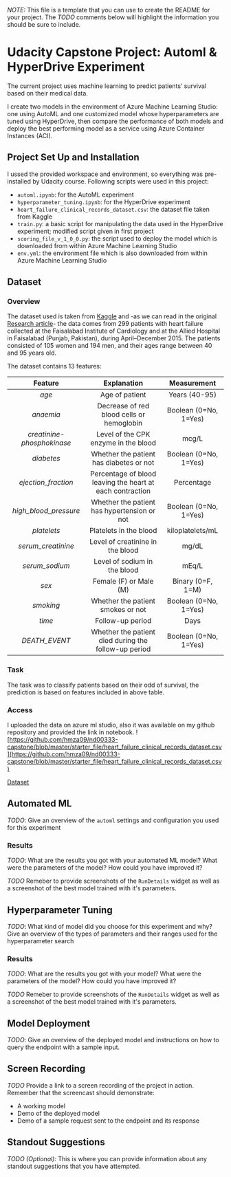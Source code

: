 *NOTE:* This file is a template that you can use to create the README for your project. The *TODO* comments below will highlight the information you should be sure to include.

# Udacity Capstone Project: Automl & HyperDrive Experiment

The current project uses machine learning to predict patients’ survival based on their medical data. 

I create two models in the environment of Azure Machine Learning Studio: one using AutoML and one customized model whose hyperparameters are tuned using HyperDrive, then compare the performance of both models and deploy the best performing model as a service using Azure Container Instances (ACI).

## Project Set Up and Installation

I ussed the provided workspace and environment, so everything was pre-installed by Udacity course.
Following scripts were used in this project:

- `automl.ipynb`: for the AutoML experiment
- `hyperparameter_tuning.ipynb`: for the HyperDrive experiment
- `heart_failure_clinical_records_dataset.csv`: the dataset file  taken from Kaggle
- `train.py`: a basic script for manipulating the data used in the HyperDrive experiment; modified script given in first project
- `scoring_file_v_1_0_0.py`: the script used to deploy the model which is downloaded from within Azure Machine Learning Studio
- `env.yml`: the environment file which is also downloaded from within Azure Machine Learning Studio

## Dataset

### Overview

The dataset used is taken from [Kaggle](https://www.kaggle.com/andrewmvd/heart-failure-clinical-data) and -as we can read in the original [Research article](https://bmcmedinformdecismak.biomedcentral.com/articles/10.1186/s12911-020-1023-5)- the data comes from 299 patients with heart failure collected at the Faisalabad Institute of Cardiology and at the Allied Hospital in Faisalabad (Punjab, Pakistan), during April–December 2015. The patients consisted of 105 women and 194 men, and their ages range between 40 and 95 years old.

The dataset contains 13 features:

| Feature | Explanation | Measurement |
| :---: | :---: | :---: |
| *age* | Age of patient | Years (40-95) |
| *anaemia* | Decrease of red blood cells or hemoglobin | Boolean (0=No, 1=Yes) |
| *creatinine-phosphokinase* | Level of the CPK enzyme in the blood | mcg/L |
| *diabetes* | Whether the patient has diabetes or not | Boolean (0=No, 1=Yes) |
| *ejection_fraction* | Percentage of blood leaving the heart at each contraction | Percentage |
| *high_blood_pressure* | Whether the patient has hypertension or not | Boolean (0=No, 1=Yes) |
| *platelets* | Platelets in the blood | kiloplatelets/mL	|
| *serum_creatinine* | Level of creatinine in the blood | mg/dL |
| *serum_sodium* | Level of sodium in the blood | mEq/L |
| *sex* | Female (F) or Male (M) | Binary (0=F, 1=M) |
| *smoking* | Whether the patient smokes or not | Boolean (0=No, 1=Yes) |
| *time* | Follow-up period | Days |
| *DEATH_EVENT* | Whether the patient died during the follow-up period | Boolean (0=No, 1=Yes) |

### Task

The task was to classify patients based on their odd of survival, the prediction is based on features included in above table.

### Access

I  uploaded the data on azure ml studio, also it was available on my github repository and provided the link in notebook.
![https://github.com/hmza09/nd00333-capstone/blob/master/starter_file/heart_failure_clinical_records_dataset.csv](https://github.com/hmza09/nd00333-capstone/blob/master/starter_file/heart_failure_clinical_records_dataset.csv)

[Dataset](https://github.com/hmza09/nd00333-capstone/blob/master/starter_file/screenshots/01-dataset.PNG)

## Automated ML
*TODO*: Give an overview of the `automl` settings and configuration you used for this experiment

### Results
*TODO*: What are the results you got with your automated ML model? What were the parameters of the model? How could you have improved it?

*TODO* Remeber to provide screenshots of the `RunDetails` widget as well as a screenshot of the best model trained with it's parameters.

## Hyperparameter Tuning
*TODO*: What kind of model did you choose for this experiment and why? Give an overview of the types of parameters and their ranges used for the hyperparameter search


### Results
*TODO*: What are the results you got with your model? What were the parameters of the model? How could you have improved it?

*TODO* Remeber to provide screenshots of the `RunDetails` widget as well as a screenshot of the best model trained with it's parameters.

## Model Deployment
*TODO*: Give an overview of the deployed model and instructions on how to query the endpoint with a sample input.

## Screen Recording
*TODO* Provide a link to a screen recording of the project in action. Remember that the screencast should demonstrate:
- A working model
- Demo of the deployed  model
- Demo of a sample request sent to the endpoint and its response

## Standout Suggestions
*TODO (Optional):* This is where you can provide information about any standout suggestions that you have attempted.
